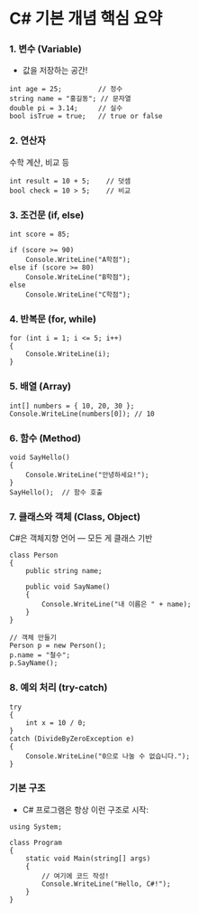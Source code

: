 # C# 기본 개념 핵심 요약

### 1. 변수 (Variable)
+ 값을 저장하는 공간!
```
int age = 25;         // 정수
string name = "홍길동"; // 문자열
double pi = 3.14;     // 실수
bool isTrue = true;   // true or false
```
### 2. 연산자
수학 계산, 비교 등
```
int result = 10 + 5;    // 덧셈
bool check = 10 > 5;    // 비교
```
### 3. 조건문 (if, else)
```
int score = 85;

if (score >= 90)
    Console.WriteLine("A학점");
else if (score >= 80)
    Console.WriteLine("B학점");
else
    Console.WriteLine("C학점");
```
### 4. 반복문 (for, while)
```
for (int i = 1; i <= 5; i++)
{
    Console.WriteLine(i);
}
```
### 5. 배열 (Array)
```
int[] numbers = { 10, 20, 30 };
Console.WriteLine(numbers[0]); // 10
```
### 6. 함수 (Method)
```
void SayHello()
{
    Console.WriteLine("안녕하세요!");
}
SayHello();  // 함수 호출
```
### 7. 클래스와 객체 (Class, Object)
C#은 객체지향 언어 — 모든 게 클래스 기반
```
class Person
{
    public string name;

    public void SayName()
    {
        Console.WriteLine("내 이름은 " + name);
    }
}

// 객체 만들기
Person p = new Person();
p.name = "철수";
p.SayName();
```
### 8. 예외 처리 (try-catch)
```
try
{
    int x = 10 / 0;
}
catch (DivideByZeroException e)
{
    Console.WriteLine("0으로 나눌 수 없습니다.");
}
```
### 기본 구조
+ C# 프로그램은 항상 이런 구조로 시작:
```
using System;

class Program
{
    static void Main(string[] args)
    {
        // 여기에 코드 작성!
        Console.WriteLine("Hello, C#!");
    }
}
```
